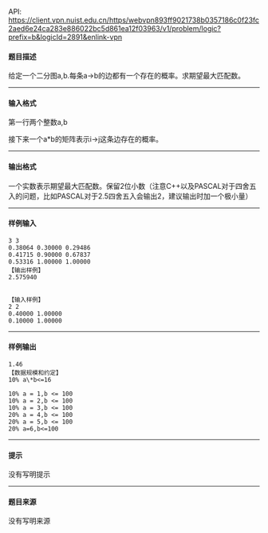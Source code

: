 API: https://client.vpn.nuist.edu.cn/https/webvpn893ff9021738b0357186c0f23fc2aed6e24ca283e886022bc5d861ea12f03963/v1/problem/logic?prefix=b&logicId=2891&enlink-vpn

#### 题目描述

给定一个二分图a,b.每条a->b的边都有一个存在的概率。求期望最大匹配数。

---

#### 输入格式

第一行两个整数a,b

接下来一个a\*b的矩阵表示i->j这条边存在的概率。

---

#### 输出格式

一个实数表示期望最大匹配数。保留2位小数（注意C++以及PASCAL对于四舍五入的问题，比如PASCAL对于2.5四舍五入会输出2，建议输出时加一个极小量）

---

#### 样例输入
```
3 3
0.38064 0.30000 0.29486
0.41715 0.90000 0.67837
0.53316 1.00000 1.00000
【输出样例】
2.575940


【输入样例】
2 2
0.40000 1.00000
0.10000 1.00000

```

---

#### 样例输出
```
1.46
【数据规模和约定】
10% a\*b<=16 

10% a = 1,b <= 100
10% a = 2,b <= 100
10% a = 3,b <= 100
20% a = 4,b <= 100
20% a = 5,b <= 100
20% a=6,b<=100
```

---

#### 提示

没有写明提示

---

#### 题目来源

没有写明来源